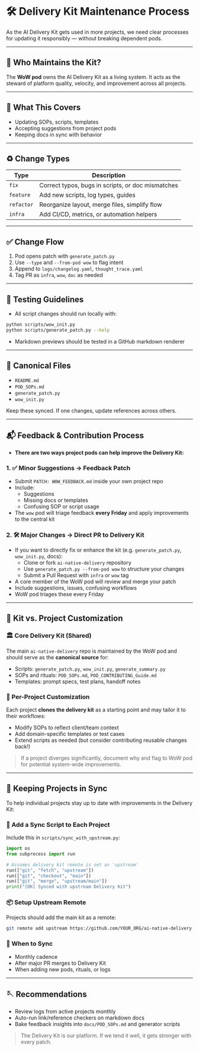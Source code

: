 # 🛠️ Delivery Kit Maintenance Process

As the AI Delivery Kit gets used in more projects, we need clear processes for updating it responsibly — without breaking dependent pods.

---

## 👥 Who Maintains the Kit?
The **WoW pod** owns the AI Delivery Kit as a living system.
It acts as the steward of platform quality, velocity, and improvement across all projects.

---

## 📍 What This Covers
- Updating SOPs, scripts, templates
- Accepting suggestions from project pods
- Keeping docs in sync with behavior

---

## ♻️ Change Types

| Type | Description |
|------|-------------|
| `fix` | Correct typos, bugs in scripts, or doc mismatches |
| `feature` | Add new scripts, log types, guides |
| `refactor` | Reorganize layout, merge files, simplify flow |
| `infra` | Add CI/CD, metrics, or automation helpers |

---

## ✅ Change Flow

1. Pod opens patch with `generate_patch.py`
2. Use `--type` and `--from-pod wow` to flag intent
3. Append to `logs/changelog.yaml`, `thought_trace.yaml`
4. Tag PR as `infra`, `wow`, `doc` as needed

---

## 🧪 Testing Guidelines
- All script changes should run locally with:
```bash
python scripts/wow_init.py
python scripts/generate_patch.py --help
```
- Markdown previews should be tested in a GitHub markdown renderer

---

## 📖 Canonical Files
- `README.md`
- `POD_SOPs.md`
- `generate_patch.py`
- `wow_init.py`

Keep these synced. If one changes, update references across others.

---

## 📬 Feedback & Contribution Process
- **There are two ways project pods can help improve the Delivery Kit:**

### 1. ✅ Minor Suggestions → Feedback Patch
- Submit `PATCH: WOW_FEEDBACK.md` inside your own project repo
- Include:
  - Suggestions
  - Missing docs or templates
  - Confusing SOP or script usage
- The `wow` pod will triage feedback **every Friday** and apply improvements to the central kit

### 2. 🛠 Major Changes → Direct PR to Delivery Kit
- If you want to directly fix or enhance the kit (e.g. `generate_patch.py`, `wow_init.py`, docs):
  - Clone or fork `ai-native-delivery` repository
  - Use `generate_patch.py --from-pod wow` to structure your changes
  - Submit a Pull Request with `infra` or `wow` tag
- A core member of the WoW pod will review and merge your patch
- Include suggestions, issues, confusing workflows
- WoW pod triages these every Friday

---

## 🧭 Kit vs. Project Customization

### 🏛️ Core Delivery Kit (Shared)
The main `ai-native-delivery` repo is maintained by the WoW pod and should serve as the **canonical source** for:
- Scripts: `generate_patch.py`, `wow_init.py`, `generate_summary.py`
- SOPs and rituals: `POD_SOPs.md`, `POD_CONTRIBUTING_Guide.md`
- Templates: prompt specs, test plans, handoff notes

### 🧩 Per-Project Customization
Each project **clones the delivery kit** as a starting point and may tailor it to their workflows:
- Modify SOPs to reflect client/team context
- Add domain-specific templates or test cases
- Extend scripts as needed (but consider contributing reusable changes back!)

> If a project diverges significantly, document why and flag to WoW pod for potential system-wide improvements.

---

## 🔄 Keeping Projects in Sync

To help individual projects stay up to date with improvements in the Delivery Kit:

### 🧰 Add a Sync Script to Each Project
Include this in `scripts/sync_with_upstream.py`:
```python
import os
from subprocess import run

# Assumes delivery kit remote is set as 'upstream'
run(["git", "fetch", "upstream"])
run(["git", "checkout", "main"])
run(["git", "merge", "upstream/main"])
print("[OK] Synced with upstream Delivery Kit")
```

### 📦 Setup Upstream Remote
Projects should add the main kit as a remote:
```bash
git remote add upstream https://github.com/YOUR_ORG/ai-native-delivery.git
```

### 🔔 When to Sync
- Monthly cadence
- After major PR merges to Delivery Kit
- When adding new pods, rituals, or logs

---

## 🪡 Recommendations
- Review logs from active projects monthly
- Auto-run link/reference checkers on markdown docs
- Bake feedback insights into `docs/POD_SOPs.md` and generator scripts

> The Delivery Kit is our platform. If we tend it well, it gets stronger with every patch.


